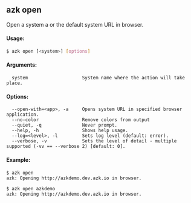 ## azk open

  Open a system a or the default system URL in browser.

#### Usage:

```bash
$ azk open [<system>] [options]
```

#### Arguments:

```
  system                    System name where the action will take place.
```

#### Options:

```
  --open-with=<app>, -a     Opens system URL in specified browser application.
  --no-color                Remove colors from output
  --quiet, -q               Never prompt.
  --help, -h                Shows help usage.
  --log=<level>, -l         Sets log level (default: error).
  --verbose, -v             Sets the level of detail - multiple supported (-vv == --verbose 2) [default: 0].
```

#### Example:

```
$ azk open
azk: Opening http://azkdemo.dev.azk.io in browser.

$ azk open azkdemo
azk: Opening http://azkdemo.dev.azk.io in browser.
```
